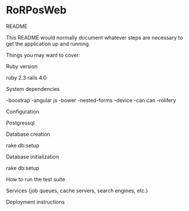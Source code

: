 
# RoRPosWeb

README

This README would normally document whatever steps are necessary to get the application up and running.

Things you may want to cover:

Ruby version

ruby 2.3
rails 4.0

System dependencies

-boostrap 
-angular js
-bower
-nested-forms
-device
-can can
-rolifery

Configuration

Postgressql

Database creation

rake db:setup

Database initialization

rake db:setup

How to run the test suite

Services (job queues, cache servers, search engines, etc.)

Deployment instructions

